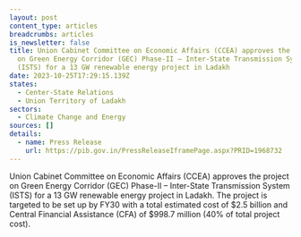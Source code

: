 ```yaml
---
layout: post
content_type: articles
breadcrumbs: articles
is_newsletter: false
title: Union Cabinet Committee on Economic Affairs (CCEA) approves the project
  on Green Energy Corridor (GEC) Phase-II – Inter-State Transmission System
  (ISTS) for a 13 GW renewable energy project in Ladakh
date: 2023-10-25T17:29:15.139Z
states:
  - Center-State Relations
  - Union Territory of Ladakh
sectors:
  - Climate Change and Energy
sources: []
details:
  - name: Press Release
    url: https://pib.gov.in/PressReleaseIframePage.aspx?PRID=1968732
---
```

Union Cabinet Committee on Economic Affairs (CCEA) approves the project on Green Energy Corridor (GEC) Phase-II – Inter-State Transmission System (ISTS) for a 13 GW renewable energy project in Ladakh. The project is targeted to be set up by FY30 with a total estimated cost of $2.5 billion and Central Financial Assistance (CFA) of $998.7 million (40% of total project cost).
